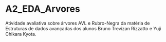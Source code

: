 # A2_EDA_Arvores
Atividade avaliativa sobre árvores AVL e Rubro-Negra da matéria de Estruturas de dados avançadas dos alunos Bruno Trevizan Rizzatto e Yuji Chikara Kyota.
